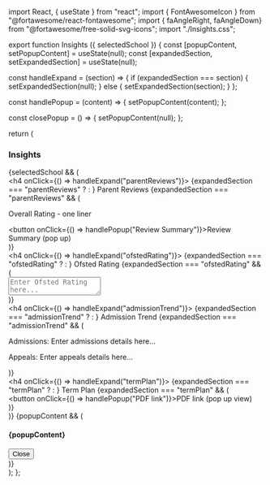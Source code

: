 import React, { useState } from "react";
import { FontAwesomeIcon } from "@fortawesome/react-fontawesome";
import { faAngleRight, faAngleDown} from "@fortawesome/free-solid-svg-icons";
import "./Insights.css";

export function Insights  ({ selectedSchool })  {
  const [popupContent, setPopupContent] = useState(null);
  const [expandedSection, setExpandedSection] = useState(null);

  const handleExpand = (section) => {
    if (expandedSection === section) {
      setExpandedSection(null);
    } else {
      setExpandedSection(section);
    }
  };

  const handlePopup = (content) => {
    setPopupContent(content);
  };

  const closePopup = () => {
    setPopupContent(null);
  };

  return (
    <div className="insights-container">
      <h3>Insights</h3>
      {selectedSchool && (
        <div>
          <div className="section">
            <h4 onClick={() => handleExpand("parentReviews")}>
              <span className="expand-icon">{expandedSection === "parentReviews" ? <FontAwesomeIcon icon={faAngleRight} /> : <FontAwesomeIcon icon={faAngleDown} />}</span>
              Parent Reviews
            </h4>
            {expandedSection === "parentReviews" && (
              <div className="section-content">
                <p>Overall Rating - one liner</p>
                <button onClick={() => handlePopup("Review Summary")}>Review Summary (pop up)</button>
              </div>
            )}
          </div>
          <div className="section">
            <h4 onClick={() => handleExpand("ofstedRating")}>
              <span className="expand-icon">{expandedSection === "ofstedRating" ? <FontAwesomeIcon icon={faAngleRight} /> : <FontAwesomeIcon icon={faAngleDown} />}</span>
              Ofsted Rating
            </h4>
            {expandedSection === "ofstedRating" && (
              <div className="section-content">
                <textarea placeholder="Enter Ofsted Rating here..." rows={5}></textarea>
              </div>
            )}
          </div>
          <div className="section">
            <h4 onClick={() => handleExpand("admissionTrend")}>
              <span className="expand-icon">{expandedSection === "admissionTrend" ? <FontAwesomeIcon icon={faAngleRight} /> : <FontAwesomeIcon icon={faAngleDown} />}</span>
              Admission Trend
            </h4>
            {expandedSection === "admissionTrend" && (
              <div className="section-content">
                <p>Admissions: Enter admissions details here...</p>
                <p>Appeals: Enter appeals details here...</p>
              </div>
            )}
          </div>
          <div className="section">
            <h4 onClick={() => handleExpand("termPlan")}>
              <span className="expand-icon">{expandedSection === "termPlan" ? <FontAwesomeIcon icon={faAngleRight} /> : <FontAwesomeIcon icon={faAngleDown} />}</span>
              Term Plan
            </h4>
            {expandedSection === "termPlan" && (
              <div className="section-content">
                <button onClick={() => handlePopup("PDF link")}>PDF link (pop up view)</button>
              </div>
            )}
          </div>
        </div>
      )}
      {popupContent && (
        <div className="popup">
          <div className="popup-content">
            <h4>{popupContent}</h4>
            <button onClick={closePopup}>Close</button>
          </div>
        </div>
      )}
    </div>
  );
};


